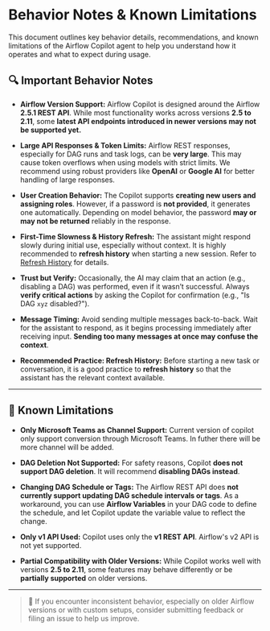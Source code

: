 # Behavior Notes & Known Limitations

This document outlines key behavior details, recommendations, and known limitations of the Airflow Copilot agent to help you understand how it operates and what to expect during usage.

## 🔍 Important Behavior Notes

- **Airflow Version Support:**
  Airflow Copilot is designed around the Airflow **2.5.1 REST API**. While most functionality works across versions **2.5 to 2.11**, some **latest API endpoints introduced in newer versions may not be supported yet.**

- **Large API Responses & Token Limits:**
  Airflow REST responses, especially for DAG runs and task logs, can be **very large**. This may cause token overflows when using models with strict limits. We recommend using robust providers like **OpenAI** or **Google AI** for better handling of large responses.

- **User Creation Behavior:**
  The Copilot supports **creating new users and assigning roles**. However, if a password is **not provided**, it generates one automatically. Depending on model behavior, the password **may or may not be returned** reliably in the response.

- **First-Time Slowness & History Refresh:**
  The assistant might respond slowly during initial use, especially without context. It is highly recommended to **refresh history** when starting a new session. Refer to [Refresh History](../architecture/refresh_history.md) for details.

- **Trust but Verify:**
  Occasionally, the AI may claim that an action (e.g., disabling a DAG) was performed, even if it wasn’t successful. Always **verify critical actions** by asking the Copilot for confirmation (e.g., "Is DAG `xyz` disabled?").

- **Message Timing:**
  Avoid sending multiple messages back-to-back. Wait for the assistant to respond, as it begins processing immediately after receiving input. **Sending too many messages at once may confuse the context**.

- **Recommended Practice: Refresh History:**
  Before starting a new task or conversation, it is a good practice to **refresh history** so that the assistant has the relevant context available.

---

## 🚫 Known Limitations

- **Only Microsoft Teams as Channel Support:**
  Current version of copilot only support conversion through Microsoft Teams. In futher there will be more channel will be added.

- **DAG Deletion Not Supported:**
  For safety reasons, Copilot **does not support DAG deletion**. It will recommend **disabling DAGs instead**.

- **Changing DAG Schedule or Tags:**
  The Airflow REST API does **not currently support updating DAG schedule intervals or tags**. As a workaround, you can use **Airflow Variables** in your DAG code to define the schedule, and let Copilot update the variable value to reflect the change.

- **Only v1 API Used:**
  Copilot uses only the **v1 REST API**. Airflow's v2 API is not yet supported.

- **Partial Compatibility with Older Versions:**
  While Copilot works well with versions **2.5 to 2.11**, some features may behave differently or be **partially supported** on older versions.

---

> 📝 If you encounter inconsistent behavior, especially on older Airflow versions or with custom setups, consider submitting feedback or filing an issue to help us improve.
